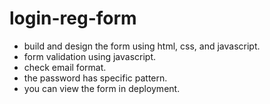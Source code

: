 # login-reg-form
- build and design the form using html, css, and javascript.
- form validation using javascript.
- check email format.
- the password has specific pattern.
- you can view the form in deployment.
